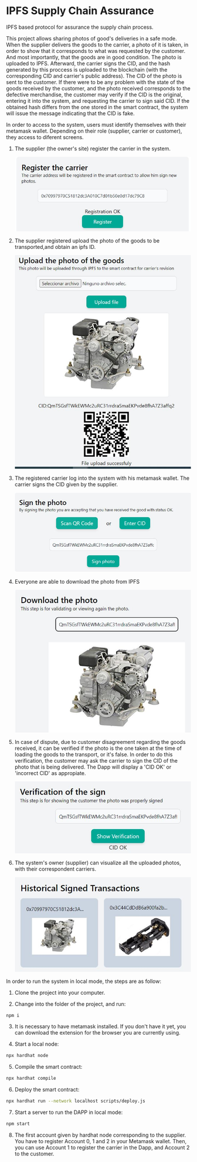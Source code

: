 # IPFS Supply Chain Assurance

IPFS based protocol for assurance the supply chain process.

This project allows sharing photos of good's deliveries in a safe mode. When the supplier delivers the goods to the carrier, a photo of it is taken, in order to show that it corresponds to what was requested by the customer. And most importantly, that the goods are in good condition. The photo is uploaded to IPFS. Afterward, the carrier signs the CID, and the hash generated by this proccess is uploaded to the blockchain (with the corresponding CID and carrier's public address). 
The CID of the photo is sent to the customer.
If there were to be any problem with the state of the goods received by the customer, and the photo received corresponds to the defective merchandise, the customer may verify if the CID is the original, entering it into the system, and requesting the carrier to sign said CID. If the obtained hash differs from the one stored in the smart contract, the system will issue the message indicating that the CID is fake.

In order to access to the system, users must identify themselves with their metamask wallet. Depending on their role (supplier, carrier or customer), they access to diferent screens.

1. The supplier (the owner's site) register the carrier in the system.
   
   ![Example](assets/carrier_registration.JPG)

2. The supplier registered upload the photo of the goods to be transported,and obtain an ipfs ID.

    ![Example](assets/upload_photo.JPG)

3. The registered carrier log into the system with his metamask wallet. 
   The carrier signs the CID given by the supplier.

    ![Example](assets/photo_sign.JPG)

4. Everyone are able to download the photo from IPFS

    ![Example](assets/photo_download.JPG)

5. In case of dispute, due to customer disagreement regarding the goods received, it can be verified if
   the photo is the one taken at the time of loading the goods to the transport, or it's false. In order to
   do this verification, the customer may ask the carrier to sign the CID of the photo that is being delivered.
   The Dapp will display a 'CID OK' or 'incorrect CID' as appropiate. 

    ![Example](assets/photo_verification.JPG)

6. The system's owner (supplier) can visualize all the uploaded photos, with their correspondent carriers.

    ![Example](assets/hist_sign_trans.JPG)


In order to run the system in local mode, the steps are as follow:

1. Clone the project into your computer.

2. Change into the folder of the project, and run:
```bash
npm i
```
3. It is necessary to have metamask installed. If you don't have it yet, you can download the extension for the browser   you are currently using.

4. Start a local node:
```bash
npx hardhat node
``` 

5.  Compile the smart contract:
```bash
npx hardhat compile
``` 

6. Deploy the smart contract:
```bash
npx hardhat run --network localhost scripts/deploy.js
``` 

7. Start a server to run the DAPP in local mode:
```bash
npm start
``` 

8. The first account given by hardhat node corresponding to the supplier. 
   You have to register Account 0, 1 and 2 in your Metamask wallet. Then, you
   can use Account 1 to register the carrier in the Dapp, and Account 2 to the customer.
 




